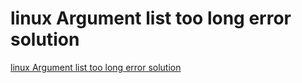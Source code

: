 # linux Argument list too long error solution
[linux Argument list too long error solution](https://aiwithcloud.com/2022/09/19/linux_argument_list_too_long_error_solution/)
